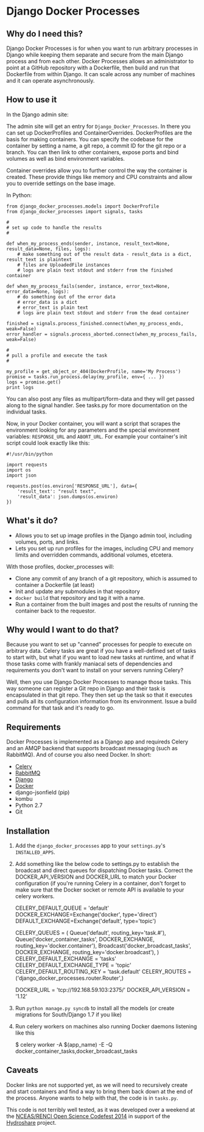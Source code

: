 # Django Docker Processes 

## Why do I need this?

Django Docker Processes is for when you want to run arbitrary processes in Django while keeping them separate and secure from the main Django process and from each other. Docker Processes allows an administrator to point at a GitHub repository with a Dockerfile, then build and run that Dockerfile from within Django.  It can scale across any number of machines and it can operate asynchronously.  

## How to use it

In the Django admin site:

The admin site will get an entry for `Django_Docker_Processes`.  In there you can set up DockerProfiles and ContainerOverrides.  DockerProfiles are the basis for making containers.  You can specify the codebase for the container by setting a name, a git repo, a commit ID for the git repo or a branch.  You can then link to other containers, expose ports and bind volumes as well as bind environment variables.  

Container overrides allow you to further control the way the container is created.  These provide things like memory and CPU constraints and allow you to override settings on the base image.  

In Python:

    from django_docker_processes.models import DockerProfile
    from django_docker_processes import signals, tasks
    
    #
    # set up code to handle the results
    #
    
    def when_my_process_ends(sender, instance, result_text=None, result_data=None, files, logs):
        # make something out of the result data - result_data is a dict, result_text is plaintext
        # files are UploadedFile instances
        # logs are plain text stdout and stderr from the finished container
        
    def when_my_process_fails(sender, instance, error_text=None, error_data=None, logs):
        # do something out of the error data
        # error_data is a dict
        # error_text is plain text
        # logs are plain text stdout and stderr from the dead container
        
    finished = signals.process_finished.connect(when_my_process_ends, weak=False)
    error_handler = signals.process_aborted.connect(when_my_process_fails, weak=False)
    
    #
    # pull a profile and execute the task
    # 
    
    my_profile = get_object_or_404(DockerProfile, name='My Process')
    promise = tasks.run_process.delay(my_profile, env={ ... })
    logs = promise.get()
    print logs

You can also post any files as multipart/form-data and they will get passed along to the signal handler.  See tasks.py for more documentation on the individual tasks.

Now, in your Docker container, you will want a script that scrapes the environment looking for any parameters and the special environment variables: `RESPONSE_URL` and `ABORT_URL`.  For example your container's init script could look exactly like this:

    #!/usr/bin/python
    
    import requests
    import os
    import json
    
    requests.post(os.environ['RESPONSE_URL'], data={ 
        'result_text': "result text",
        'result_data': json.dumps(os.environ)
    })
    


## What's it do?

* Allows you to set up image profiles in the Django admin tool, including volumes, ports, and links.
* Lets you set up run profiles for the images, including CPU and memory limits and overridden commands, additional volumes, etcetera. 

With those profiles, docker_processes will:

* Clone any commit of any branch of a git repository, which is assumed to container a Dockerfile (at least)
* Init and update any submodules in that repository
* `docker build` that repository and tag it with a name.
* Run a container from the built images and post the results of running the container back to the requestor.

## Why would I want to do that?

Because you want to set up "canned" processes for people to execute on arbitrary data. Celery tasks are great if you have a well-defined set of tasks to start with, but what if you want to load new tasks at runtime, and what if those tasks come with frankly maniacal sets of dependencies and requirements you don't want to install on your servers running Celery?  

Well, then you use Django Docker Processes to manage those tasks.  This way someone can register a Git repo in Django and their task is encapsulated in that git repo.  They then set up the task so that it executes and pulls all its configuration information from its environment.  Issue a build command for that task and it's ready to go.  

## Requirements

Docker Processes is implemented as a Django app and requireds Celery and an AMQP backend that supports broadcast messaging (such as RabbitMQ). And of course you also need Docker. In short:

* [Celery](http://www.celeryproject.org)
* [RabbitMQ](http://www.rabbitmq.com)
* [Django](http://www.djangoproject.com)
* [Docker](http://www.docker.io)
* django-jsonfield (pip)
* kombu
* Python 2.7
* Git

## Installation

1) Add the `django_docker_processes` app to your `settings.py`'s `INSTALLED_APPS`.  

2) Add something like the below code to settings.py to establish the broadcast and direct queues for dispatching Docker tasks.  Correct the DOCKER_API_VERSION and DOCKER_URL to match your Docker configuration (if you're running Celery in a container, don't forget to make sure that the Docker socket or remote API is available to your celery workers.

    CELERY_DEFAULT_QUEUE = 'default'
    DOCKER_EXCHANGE=Exchange('docker', type='direct')
    DEFAULT_EXCHANGE=Exchange('default', type='topic')
    
    CELERY_QUEUES = (
        Queue('default', routing_key='task.#'),
        Queue('docker_container_tasks', DOCKER_EXCHANGE, routing_key='docker.container'),
        Broadcast('docker_broadcast_tasks', DOCKER_EXCHANGE, routing_key='docker.broadcast'),
    )
    CELERY_DEFAULT_EXCHANGE = 'tasks'
    CELERY_DEFAULT_EXCHANGE_TYPE = 'topic'
    CELERY_DEFAULT_ROUTING_KEY = 'task.default'
    CELERY_ROUTES = ('django_docker_processes.router.Router',)
    
    DOCKER_URL = 'tcp://192.168.59.103:2375/'
    DOCKER_API_VERSION = '1.12'

3) Run `python manage.py syncdb` to install all the models (or create migrations for South/Django 1.7 if you like)

4) Run celery workers on machines also running Docker daemons listening like this

    $ celery worker -A $(app_name) -E -Q docker_container_tasks,docker_broadcast_tasks

## Caveats

Docker links are not supported yet, as we will need to recursively create and start containers and find a way to bring them back down at the end of the process.  Anyone wants to help with that, the code is in `tasks.py`.  

This code is not terribly well tested, as it was developed over a weekend at the [NCEAS/RENCI Open Science Codefest 2014](http://nceas.github.io/open-science-codefest/) in support of the [Hydroshare](https://github.com/hydroshare) project.  
